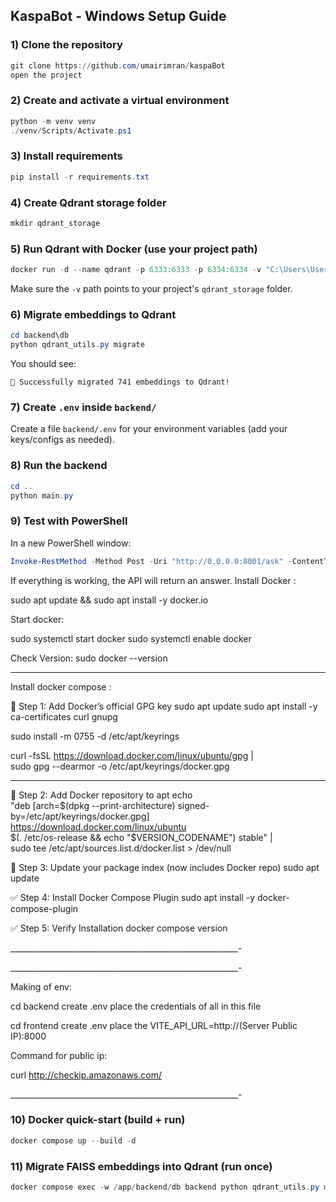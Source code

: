 ## KaspaBot - Windows Setup Guide

### 1) Clone the repository
```powershell
git clone https://github.com/umairimran/kaspaBot
open the project
```

### 2) Create and activate a virtual environment
```powershell
python -m venv venv
./venv/Scripts/Activate.ps1
```

### 3) Install requirements
```powershell
pip install -r requirements.txt
```

### 4) Create Qdrant storage folder
```powershell
mkdir qdrant_storage
```

### 5) Run Qdrant with Docker (use your project path)
```powershell
docker run -d --name qdrant -p 6333:6333 -p 6334:6334 -v "C:\Users\User\Documents\kaspaBot\qdrant_storage:/qdrant/storage" qdrant/qdrant:latest
```

Make sure the `-v` path points to your project's `qdrant_storage` folder.

### 6) Migrate embeddings to Qdrant
```powershell
cd backend\db
python qdrant_utils.py migrate
```

You should see:
```
🎉 Successfully migrated 741 embeddings to Qdrant!
```

### 7) Create `.env` inside `backend/`
Create a file `backend/.env` for your environment variables (add your keys/configs as needed).

### 8) Run the backend
```powershell
cd ..
python main.py
```

### 9) Test with PowerShell
In a new PowerShell window:
```powershell
Invoke-RestMethod -Method Post -Uri "http://0.0.0.0:8001/ask" -ContentType "application/json" -Body '{"question":"What is Kaspa?","conversation_id":"temp1234","user_id":"local_test"}'
```

If everything is working, the API will return an answer.
Install Docker :

sudo apt update && sudo apt install -y docker.io


Start docker:


sudo systemctl start docker
sudo systemctl enable docker


Check Version:
sudo docker --version

_______________________________________________________
Install docker compose :

🔧 Step 1: Add Docker’s official GPG key
sudo apt update
sudo apt install -y ca-certificates curl gnupg

sudo install -m 0755 -d /etc/apt/keyrings

curl -fsSL https://download.docker.com/linux/ubuntu/gpg | \
  sudo gpg --dearmor -o /etc/apt/keyrings/docker.gpg

_____________________________________________________
🔧 Step 2: Add Docker repository to apt
echo \
  "deb [arch=$(dpkg --print-architecture) signed-by=/etc/apt/keyrings/docker.gpg] \
  https://download.docker.com/linux/ubuntu \
  $(. /etc/os-release && echo "$VERSION_CODENAME") stable" | \
  sudo tee /etc/apt/sources.list.d/docker.list > /dev/null





🔧 Step 3: Update your package index (now includes Docker repo)
sudo apt update

✅ Step 4: Install Docker Compose Plugin
sudo apt install -y docker-compose-plugin

✅ Step 5: Verify Installation
docker compose version


_________________________________________________________-


_________________________________________________________-


Making of env:

cd backend
create .env place the credentials of all in this file

cd frontend
create .env place the 
VITE_API_URL=http://(Server Public IP):8000

Command for public ip:

curl http://checkip.amazonaws.com/

_________________________________________________________-






### 10) Docker quick-start (build + run)
```powershell
docker compose up --build -d
```

### 11) Migrate FAISS embeddings into Qdrant (run once)
```powershell
docker compose exec -w /app/backend/db backend python qdrant_utils.py migrate
```